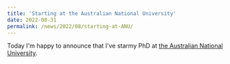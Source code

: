 ```yaml
---
title: 'Starting at the Australian National University'
date: 2022-08-31
permalink: /news/2022/08/starting-at-ANU/
---
```


Today I'm happy to announce that I've starmy PhD at [the Australian National University](https://www.anu.edu.au/).